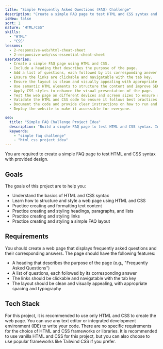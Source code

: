 ```yaml
---
title: "Simple Frequently Asked Questions (FAQ) Challenge"
description: "Create a simple FAQ page to test HTML and CSS syntax and improve your web development skills. Get started with HTML by working with text, links, and lists."
isNew: false
sort: 1
nature: "HTML/CSS"
skills:
  - "HTML"
  - "CSS"
lessons:
  - 2-responsive-web/html-cheat-sheet
  - 2-responsive-web/css-essential-cheat-sheet
userStories:
  - Create a simple FAQ page using HTML and CSS.
  - Include a heading that describes the purpose of the page.
  - Add a list of questions, each followed by its corresponding answer.
  - Ensure the links are clickable and navigatable with the tab key.
  - Ensure the layout is clean and visually appealing with appropriate spacing and typography.
  - Use semantic HTML elements to structure the content and improve SEO.
  - Apply CSS styles to enhance the visual presentation of the page.
  - Test the web page on different devices and screen sizes to ensure responsiveness.
  - Validate the HTML and CSS code to ensure it follows best practices and standards.
  - Document the code and provide clear instructions on how to run and use the web page.
  - Deploy the website to make it accessible for everyone.

seo:
  title: "Simple FAQ Challenge Project Idea"
  description: "Build a simple FAQ page to test HTML and CSS syntax. Improve your web development skills by creating a web page that allows users to view frequently asked questions and their corresponding answers. This project will help you gain a better understanding of HTML and CSS syntax, as well as practice structuring and styling web pages. By creating a clean and visually appealing layout with clickable and navigatable links, you will enhance your skills in creating user-friendly web interfaces. Choose to use vanilla HTML and CSS or popular frameworks like Tailwind CSS to complete this project."
  keywords:
    - "simple faq challenge"
    - "html css project idea"
---
```


You are required to create a simple FAQ page to test HTML and CSS syntax with provided design.

## Goals

The goals of this project are to help you:

- Understand the basics of HTML and CSS syntax
- Learn how to structure and style a web page using HTML and CSS
- Practice creating and formatting text content
- Practice creating and styling headings, paragraphs, and lists
- Practice creating and styling links
- Practice creating and styling a simple FAQ layout

## Requirements

You should create a web page that displays frequently asked questions and their corresponding answers. The page should have the following features:

- A heading that describes the purpose of the page (e.g., "Frequently Asked Questions")
- A list of questions, each followed by its corresponding answer
- The links should be clickable and navigatable with the tab key
- The layout should be clean and visually appealing, with appropriate spacing and typography

## Tech Stack

For this project, it is recommended to use only HTML and CSS to create the web page. You can use any text editor or integrated development environment (IDE) to write your code. There are no specific requirements for the choice of HTML and CSS frameworks or libraries. It is recommended to use vanilla HTML and CSS for this project, but you can also choose to use popular frameworks like Tailwind CSS if you prefer.
